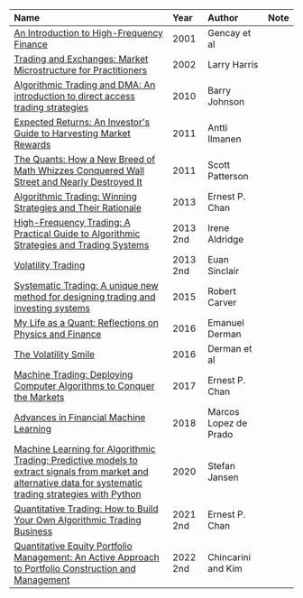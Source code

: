 | Name |Year | Author | Note |
| :--- | :--- | :--- | :--- |
| [An Introduction to High-Frequency Finance](https://www.amazon.com/Introduction-High-Frequency-Finance-Ramazan-Gen%C3%A7ay/dp/0122796713) | 2001 | Gencay et al | 
| [Trading and Exchanges: Market Microstructure for Practitioners](https://www.amazon.com/Trading-Exchanges-Market-Microstructure-Practitioners/dp/0195144708) | 2002| Larry Harris | 
| [Algorithmic Trading and DMA: An introduction to direct access trading strategies](https://www.amazon.com/Algorithmic-Trading-DMA-introduction-strategies/dp/0956399207) | 2010 | Barry Johnson | 
| [Expected Returns: An Investor's Guide to Harvesting Market Rewards](https://www.amazon.com/Expected-Returns-Investors-Harvesting-Rewards/dp/1119990726) | 2011 | Antti Ilmanen | 
| [The Quants: How a New Breed of Math Whizzes Conquered Wall Street and Nearly Destroyed It](https://www.amazon.com/Quants-Whizzes-Conquered-Street-Destroyed/dp/0307453383) | 2011 | Scott Patterson | 
| [Algorithmic Trading: Winning Strategies and Their Rationale](https://www.amazon.com/Algorithmic-Trading-Winning-Strategies-Rationale/dp/1118460146) | 2013 | Ernest P. Chan | 
| [High-Frequency Trading: A Practical Guide to Algorithmic Strategies and Trading Systems](https://www.amazon.com/High-Frequency-Trading-Practical-Algorithmic-Strategies/dp/1118343506) | 2013 2nd | Irene Aldridge | 
| [Volatility Trading](https://www.amazon.com/Volatility-Trading-Website-Sinclair-Hardcover/dp/B010CL1SPW) | 2013 2nd | Euan Sinclair| 
| [Systematic Trading: A unique new method for designing trading and investing systems](https://www.amazon.com/Systematic-Trading-designing-trading-investing/dp/0857194453) | 2015 | Robert Carver | 
| [My Life as a Quant: Reflections on Physics and Finance](https://www.amazon.com/My-Life-Quant-Reflections-Physics/dp/0470192739) | 2016 | Emanuel Derman | 
| [The Volatility Smile](https://www.amazon.com/Volatility-Smile-Wiley-Finance/dp/1118959167) | 2016 | Derman et al | 
| [Machine Trading: Deploying Computer Algorithms to Conquer the Markets](https://www.amazon.com/Machine-Trading-Deploying-Computer-Algorithms/dp/1119219604) | 2017 | Ernest P. Chan | 
| [Advances in Financial Machine Learning](https://www.amazon.com/Advances-Financial-Machine-Learning-Marcos/dp/1119482089) | 2018 | Marcos Lopez de Prado |
| [Machine Learning for Algorithmic Trading: Predictive models to extract signals from market and alternative data for systematic trading strategies with Python](https://www.amazon.com/Machine-Learning-Algorithmic-Trading-alternative/dp/1839217715) | 2020 | Stefan Jansen |
| [Quantitative Trading: How to Build Your Own Algorithmic Trading Business](https://www.amazon.com/Quantitative-Trading-Build-Algorithmic-Business-dp-1119800064/dp/1119800064/ref=dp_ob_title_bk) | 2021 2nd | Ernest P. Chan | 
| [Quantitative Equity Portfolio Management: An Active Approach to Portfolio Construction and Management](https://www.amazon.com/Quantitative-Equity-Portfolio-Management-Second-dp-1264268920/dp/1264268920/ref=dp_ob_title_bk) | 2022 2nd | Chincarini and Kim | 
